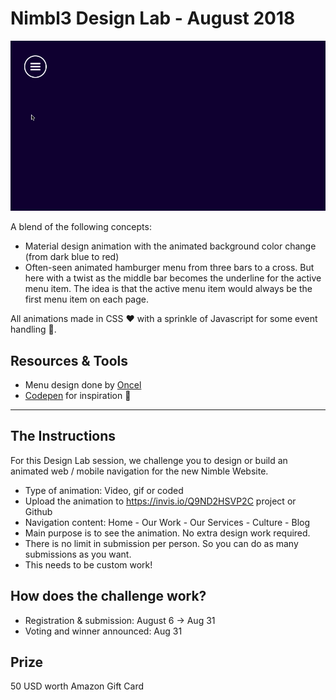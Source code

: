 # Nimbl3 Design Lab - August 2018

![demo](assets/images/animated-menu.gif)

A blend of the following concepts:

* Material design animation with the animated background color change (from dark blue to red) 
* Often-seen animated hamburger menu from three bars to a cross. But here with a twist as the middle bar becomes the underline 
for the active menu item. The idea is that the active menu item would always be the first menu item on each page.

All animations made in CSS ❤️ with a sprinkle of Javascript for some event handling 💊.

## Resources & Tools

* Menu design done by [Oncel](https://github.com/lemberalla) 
* [Codepen](http://codepen.io/) for inspiration 🙌

---

## The Instructions
For this Design Lab session, we challenge you to design or build an animated web / mobile navigation for the new Nimble Website.
* Type of animation: Video, gif or coded
* Upload the animation to https://invis.io/Q9ND2HSVP2C project or Github 
* Navigation content: Home - Our Work - Our Services - Culture - Blog
* Main purpose is to see the animation. No extra design work required. 
* There is no limit in submission per person. So you can do as many submissions as you want.
* This needs to be custom work!

## How does the challenge work?
* Registration & submission: August 6 → Aug 31
* Voting and winner announced: Aug 31

## Prize
50 USD worth Amazon Gift Card
